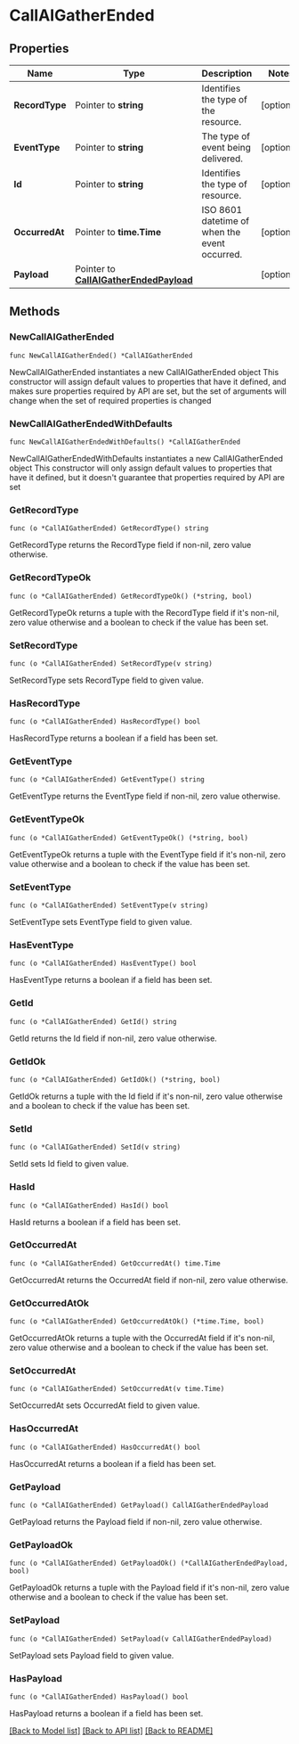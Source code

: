 # CallAIGatherEnded

## Properties

Name | Type | Description | Notes
------------ | ------------- | ------------- | -------------
**RecordType** | Pointer to **string** | Identifies the type of the resource. | [optional] 
**EventType** | Pointer to **string** | The type of event being delivered. | [optional] 
**Id** | Pointer to **string** | Identifies the type of resource. | [optional] 
**OccurredAt** | Pointer to **time.Time** | ISO 8601 datetime of when the event occurred. | [optional] 
**Payload** | Pointer to [**CallAIGatherEndedPayload**](CallAIGatherEndedPayload.md) |  | [optional] 

## Methods

### NewCallAIGatherEnded

`func NewCallAIGatherEnded() *CallAIGatherEnded`

NewCallAIGatherEnded instantiates a new CallAIGatherEnded object
This constructor will assign default values to properties that have it defined,
and makes sure properties required by API are set, but the set of arguments
will change when the set of required properties is changed

### NewCallAIGatherEndedWithDefaults

`func NewCallAIGatherEndedWithDefaults() *CallAIGatherEnded`

NewCallAIGatherEndedWithDefaults instantiates a new CallAIGatherEnded object
This constructor will only assign default values to properties that have it defined,
but it doesn't guarantee that properties required by API are set

### GetRecordType

`func (o *CallAIGatherEnded) GetRecordType() string`

GetRecordType returns the RecordType field if non-nil, zero value otherwise.

### GetRecordTypeOk

`func (o *CallAIGatherEnded) GetRecordTypeOk() (*string, bool)`

GetRecordTypeOk returns a tuple with the RecordType field if it's non-nil, zero value otherwise
and a boolean to check if the value has been set.

### SetRecordType

`func (o *CallAIGatherEnded) SetRecordType(v string)`

SetRecordType sets RecordType field to given value.

### HasRecordType

`func (o *CallAIGatherEnded) HasRecordType() bool`

HasRecordType returns a boolean if a field has been set.

### GetEventType

`func (o *CallAIGatherEnded) GetEventType() string`

GetEventType returns the EventType field if non-nil, zero value otherwise.

### GetEventTypeOk

`func (o *CallAIGatherEnded) GetEventTypeOk() (*string, bool)`

GetEventTypeOk returns a tuple with the EventType field if it's non-nil, zero value otherwise
and a boolean to check if the value has been set.

### SetEventType

`func (o *CallAIGatherEnded) SetEventType(v string)`

SetEventType sets EventType field to given value.

### HasEventType

`func (o *CallAIGatherEnded) HasEventType() bool`

HasEventType returns a boolean if a field has been set.

### GetId

`func (o *CallAIGatherEnded) GetId() string`

GetId returns the Id field if non-nil, zero value otherwise.

### GetIdOk

`func (o *CallAIGatherEnded) GetIdOk() (*string, bool)`

GetIdOk returns a tuple with the Id field if it's non-nil, zero value otherwise
and a boolean to check if the value has been set.

### SetId

`func (o *CallAIGatherEnded) SetId(v string)`

SetId sets Id field to given value.

### HasId

`func (o *CallAIGatherEnded) HasId() bool`

HasId returns a boolean if a field has been set.

### GetOccurredAt

`func (o *CallAIGatherEnded) GetOccurredAt() time.Time`

GetOccurredAt returns the OccurredAt field if non-nil, zero value otherwise.

### GetOccurredAtOk

`func (o *CallAIGatherEnded) GetOccurredAtOk() (*time.Time, bool)`

GetOccurredAtOk returns a tuple with the OccurredAt field if it's non-nil, zero value otherwise
and a boolean to check if the value has been set.

### SetOccurredAt

`func (o *CallAIGatherEnded) SetOccurredAt(v time.Time)`

SetOccurredAt sets OccurredAt field to given value.

### HasOccurredAt

`func (o *CallAIGatherEnded) HasOccurredAt() bool`

HasOccurredAt returns a boolean if a field has been set.

### GetPayload

`func (o *CallAIGatherEnded) GetPayload() CallAIGatherEndedPayload`

GetPayload returns the Payload field if non-nil, zero value otherwise.

### GetPayloadOk

`func (o *CallAIGatherEnded) GetPayloadOk() (*CallAIGatherEndedPayload, bool)`

GetPayloadOk returns a tuple with the Payload field if it's non-nil, zero value otherwise
and a boolean to check if the value has been set.

### SetPayload

`func (o *CallAIGatherEnded) SetPayload(v CallAIGatherEndedPayload)`

SetPayload sets Payload field to given value.

### HasPayload

`func (o *CallAIGatherEnded) HasPayload() bool`

HasPayload returns a boolean if a field has been set.


[[Back to Model list]](../README.md#documentation-for-models) [[Back to API list]](../README.md#documentation-for-api-endpoints) [[Back to README]](../README.md)


